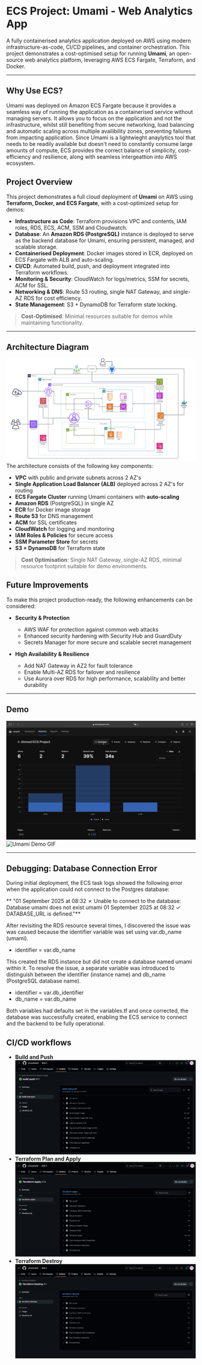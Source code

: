 # ECS Project: Umami - Web Analytics App

A fully containerised analytics application deployed on AWS using modern infrastructure-as-code, CI/CD pipelines, and container orchestration. This project demonstrates a cost-optimised setup for running **Umami**, an open-source web 
analytics platform, leveraging AWS ECS Fargate, Terraform, and Docker.

---
## Why Use ECS?
Umami was deployed on Amazon ECS Fargate because it provides a seamless way of running the application as a containerised service without managing servers. It allows you to focus on the application and not the infrastructure, whilst still benefiting from secure networking, load balancing and automatic scaling across multiple availibility zones, preventing failures from impacting application. Since Umami is a lightwieght anaylytics tool that needs to be readily available but doesn't need to constantly consume large amounts of compute, ECS provides the correct balance of simplicity, cost-efficiency and resilience, along with seamless intergeattion into AWS ecosystem.

## Project Overview

This project demonstrates a full cloud deployment of **Umami** on AWS using **Terraform, Docker, and ECS Fargate**, with a cost-optimized setup for demos:

- **Infrastructure as Code**: Terraform provisions VPC and contents, IAM roles, RDS, ECS, ACM, SSM and Cloudwatch.
- **Database**: An **Amazon RDS (PostgreSQL)** instance is deployed to serve as the backend database for Umami, ensuring persistent, managed, and scalable storage.
- **Containerised Deployment**: Docker images stored in ECR, deployed on ECS Fargate with ALB and auto-scaling.
- **CI/CD**: Automated build, push, and deployment integrated into Terraform workflows.
- **Monitoring & Security**: CloudWatch for logs/metrics, SSM for secrets, ACM for SSL.
- **Networking & DNS**: Route 53 routing, single NAT Gateway, and single-AZ RDS for cost efficiency.
- **State Management**: S3 + DynamoDB for Terraform state locking.

> **Cost-Optimised**: Minimal resources suitable for demos while maintaining functionality.

---
## Architecture Diagram
![Architecture Diagram](images-recordings/diagrams.png)  
The architecture consists of the following key components:

- **VPC** with public and private subnets across 2 AZ's
- **Single Application Load Balancer (ALB)** deployed across 2 AZ's for routing
- **ECS Fargate Cluster** running Umami containers with **auto-scaling**
- **Amazon RDS** (PostgreSQL) in single AZ
- **ECR** for Docker image storage
- **Route 53** for DNS management
- **ACM** for SSL certificates
- **CloudWatch** for logging and monitoring
- **IAM Roles & Policies** for secure access
- **SSM Parameter Store** for secrets
- **S3 + DynamoDB** for Terraform state

> **Cost Optimisation**: Single NAT Gateway, single-AZ RDS, minimal resource footprint suitable for demo environments.

## Future Improvements

To make this project production-ready, the following enhancements can be considered:

- **Security & Protection**
  - AWS WAF for protection against common web attacks
  - Enhanced security hardening with Security Hub and GuardDuty
  - Secrets Manager for more secure and scalable secret management

- **High Availability & Resilience**
  - Add NAT Gateway in AZ2 for fault tolerance
  - Enable Multi-AZ RDS for failover and resilience
  - Use Aurora over RDS for high performance, scalability and better durability

---
## Demo 

![Umami Demo](images-recordings/umami-demo.png)  
![Umami Demo GIF](images-recordings/umami-demo.gif)  

---
## Debugging: Database Connection Error  

During initial deployment, the ECS task logs showed the following error when the application could not connect to the Postgres database:  

**
"01 September 2025 at 08:32
✗ Unable to connect to the database: Database umami does not exist
umami
01 September 2025 at 08:32
✓ DATABASE_URL is defined."**

After revisiting the RDS resource several times, I discovered the issue was was caused because the identifier variable was set using var.db_name (umami).
- identifier            = var.db_name

This created the RDS instance but did not create a database named umami within it. To resolve the issue, a separate variable was introduced to distinguish between the identifier (instance name) and db_name (PostgreSQL database name).

- identifier               = var.db_identifier  
- db_name                 = var.db_name

Both variables had defaults set in the variables.tf and once corrected, the database was successfully created, enabling the ECS service to connect and the backend to be fully operational.


## CI/CD workflows
- **Build and Push**
![Build & Push](images-recordings/build-push.png)  
- **Terraform Plan and Apply**
![Terraform Apply](images-recordings/apply.png)  
- **Terraform Destroy**
![Terraform Destroy](images-recordings/destroy.png)
